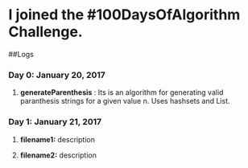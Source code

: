 # I joined the #100DaysOfAlgorithm Challenge. 

##Logs 

### Day 0: January 20, 2017 
1) **generateParenthesis** : Its is an algorithm for generating valid paranthesis strings for a given value n. Uses hashsets and List.

### Day 1: January 21, 2017 
1) **filename1:** description 

2) **filename2:** description 
